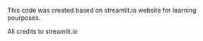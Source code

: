 This code was created based on streamlit.io website for learning pourposes. 

All credits to streamlit.io

